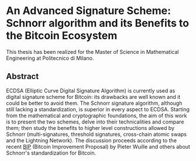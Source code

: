 # An Advanced Signature Scheme: Schnorr algorithm and its Benefits to the Bitcoin Ecosystem

This thesis has been realized for the Master of Science in Mathematical Engineering at Politecnico di Milano. 

## Abstract
ECDSA (Elliptic Curve Digital Signature Algorithm) is currently used as digital signature scheme for Bitcoin: its drawbacks are well known and it could be better to avoid them. The Schnorr signature algorithm, although still lacking a standardization, is superior in every aspect to ECDSA. Starting from the mathematical and cryptographic foundations, the aim of this work is to present the two schemes, delve into their technicalities and compare them; then study the benefits to higher level constructions allowed by Schnorr (multi-signatures, threshold signatures, cross-chain atomic swaps and the Lightning Network). The discussion proceeds according to the recent [BIP](https://github.com/sipa/bips/blob/bip-schnorr/bip-schnorr.mediawiki) (Bitcoin Improvement Proposal) by Pieter Wuille and others about Schnorr's standardization for Bitcoin.

